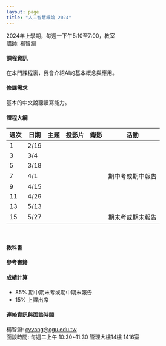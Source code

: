 ```yaml
---
layout: page
title: "人工智慧概論 2024"
---
```


2024年上學期，每週一下午5:10至7:00，教室<br/>
講師: 楊智淵

#### 課程資訊
在本門課程裏，我會介紹AI的基本概念與應用。

#### 修課需求
基本的中文說聽讀寫能力。

#### 課程大綱
|週次|日期|主題                                                      |投影片   |錄影 | 活動 |
|---|---|---|---|---|---|
|1   |2/19        |                 |      |         |                              |
|3   |3/4         |                 |      |         |                              |
|5   |3/18        |                 |      |         |                              |
|7   |4/1         |                 |      |         |  期中考或期中報告             |
|9   |4/15        |                 |      |         |                              |
|11  |4/29        |                 |      |         |                              |
|13  |5/13        |                 |      |         |                              |
|15  |5/27        |                 |      |         |  期末考或期末報告             |

<br/>

#### 教科書

#### 參考書籍
  
#### 成績計算
- 85% 期中期末考或期中期末報告
- 15% 上課出席

#### 連絡資訊與面談時間
楊智淵: cyyang@cgu.edu.tw <br/>
面談時間: 每週二上午 10:30~11:30 管理大樓14樓 1416室<br/>
